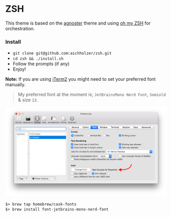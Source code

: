 # ZSH

This theme is based on the [agnoster](https://github.com/agnoster/agnoster-zsh-theme) theme and using [oh my ZSH](https://github.com/robbyrussell/oh-my-zsh) for orchestration.

### Install

* `git clone git@github.com:aichholzer/zsh.git`
* `cd zsh && ./install.sh`
* Follow the prompts (if any)
* Enjoy!

**Note:** If you are using [iTerm2](https://www.iterm2.com/) you might need to set your preferred font manually.

> My preferred font at the moment is; `JetBrainsMono Nerd Font`, `Semiold` & size `13`.

![Manual font setting](./fonts.png)

```
$> brew tap homebrew/cask-fonts
$> brew install font-jetbrains-mono-nerd-font
```

